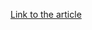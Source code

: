 [Link to the article](https://resources.fox-it.com/rs/170-CAK-271/images/201912_Report_Operation_Wocao.pdf)
